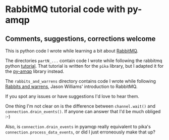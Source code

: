 # RabbitMQ tutorial code with py-amqp
## Comments, suggestions, corrections welcome

This is python code I wrote while learning a bit about [RabbitMQ](https://rabbitmq.com/).

The directories `partN_...` contain code I wrote while following the rabbitmq
python [tutorial](https://www.rabbitmq.com/tutorials/tutorial-one-python.html).
That tutorial is written for the `pika` library, but I adapted it for the
[py-amqp](http://amqp.readthedocs.org) library instead.

The `rabbits_and_warrens` directory contains code I wrote while following
[Rabbits and warrens](http://blogs.digitar.com/jjww/2009/01/rabbits-and-warrens/),
Jason Williams' introduction to RabbitMQ.

If you spot any issues or have suggestions I'd love to hear them.

One thing I'm not clear on is the difference between `channel.wait()` and
`connection.drain_events()`. If anyone can answer that I'd be much obliged :-)

Also, is `connection.drain_events` in pyamqp really equivalent to pika's
`connection.process_data_events`, or did I just erroneously make that up?
